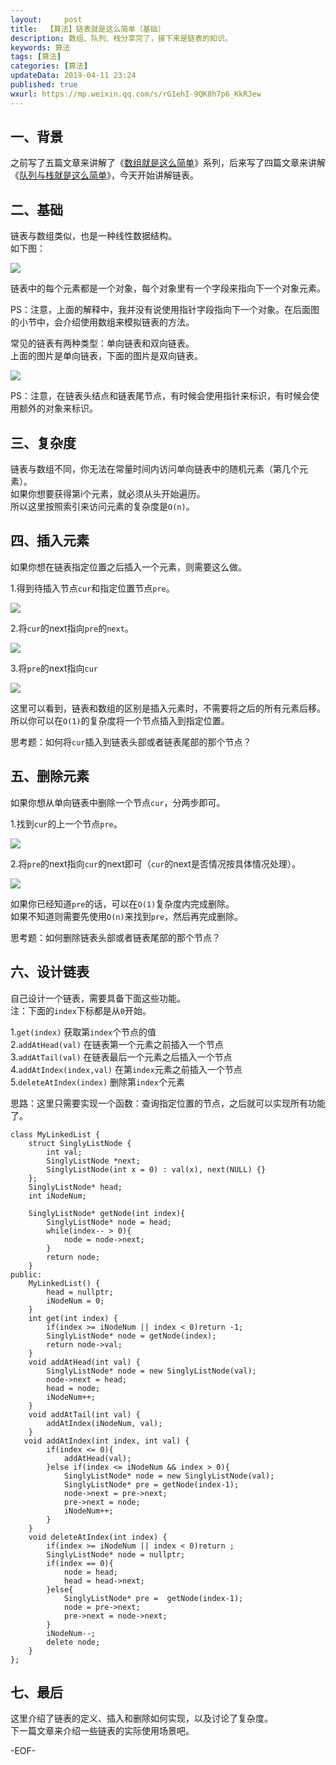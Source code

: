 ```yaml
---   
layout:     post  
title:  【算法】链表就是这么简单（基础）
description: 数组、队列、栈分享完了，接下来是链表的知识。    
keywords: 算法  
tags: [算法]    
categories: [算法]  
updateData: 2019-04-11 23:24   
published: true 
wxurl: https://mp.weixin.qq.com/s/rG1ehI-9QK8h7p6_KkRJew  
---  
```



## 一、背景  

之前写了五篇文章来讲解了《[数组就是这么简单](https://mp.weixin.qq.com/s/n_B38CXxmvsOl7FZxyPKgA)》系列，后来写了四篇文章来讲解《[队列与栈就是这么简单](https://mp.weixin.qq.com/s/y9vQ5gUdUAfiZXZFHoVrKg)》，今天开始讲解链表。  


## 二、基础  


链表与数组类似，也是一种线性数据结构。  
如下图：  


![](https://res2019.tiankonguse.com/images/2019/04/link-so-easy-001.png)  


链表中的每个元素都是一个对象，每个对象里有一个字段来指向下一个对象元素。  


PS：注意，上面的解释中，我并没有说使用指针字段指向下一个对象。在后面图的小节中，会介绍使用数组来模拟链表的方法。  


常见的链表有两种类型：单向链表和双向链表。  
上面的图片是单向链表，下面的图片是双向链表。  


![](https://res2019.tiankonguse.com/images/2019/04/link-so-easy-002.png)  


PS：注意，在链表头结点和链表尾节点，有时候会使用指针来标识，有时候会使用额外的对象来标识。  


## 三、复杂度  


链表与数组不同，你无法在常量时间内访问单向链表中的随机元素（第几个元素）。  
如果你想要获得第i个元素，就必须从头开始遍历。  
所以这里按照索引来访问元素的复杂度是`O(n)`。  


## 四、插入元素  


如果你想在链表指定位置之后插入一个元素，则需要这么做。  


1.得到待插入节点`cur`和指定位置节点`pre`。  


![](https://res2019.tiankonguse.com/images/2019/04/link-so-easy-003.png)  


2.将`cur`的next指向`pre`的`next`。  


![](https://res2019.tiankonguse.com/images/2019/04/link-so-easy-004.png)  


3.将`pre`的next指向`cur`  


![](https://res2019.tiankonguse.com/images/2019/04/link-so-easy-005.png)  


这里可以看到，链表和数组的区别是插入元素时，不需要将之后的所有元素后移。  
所以你可以在`O(1)`的复杂度将一个节点插入到指定位置。  


思考题：如何将`cur`插入到链表头部或者链表尾部的那个节点？  


## 五、删除元素  


如果你想从单向链表中删除一个节点`cur`，分两步即可。  


1.找到`cur`的上一个节点`pre`。  


![](https://res2019.tiankonguse.com/images/2019/04/link-so-easy-006.png)  


2.将`pre`的next指向`cur`的next即可（`cur`的next是否情况按具体情况处理）。  


![](https://res2019.tiankonguse.com/images/2019/04/link-so-easy-007.png)  


如果你已经知道`pre`的话，可以在`O(1)`复杂度内完成删除。  
如果不知道则需要先使用`O(n)`来找到`pre`，然后再完成删除。  


思考题：如何删除链表头部或者链表尾部的那个节点？  


## 六、设计链表  


自己设计一个链表，需要具备下面这些功能。  
注：下面的`index`下标都是从`0`开始。  


1.`get(index)` 获取第`index`个节点的值  
2.`addAtHead(val)` 在链表第一个元素之前插入一个节点  
3.`addAtTail(val)` 在链表最后一个元素之后插入一个节点  
4.`addAtIndex(index,val)` 在第`index`元素之前插入一个节点  
5.`deleteAtIndex(index)` 删除第`index`个元素  


思路：这里只需要实现一个函数：查询指定位置的节点，之后就可以实现所有功能了。  


```
class MyLinkedList {
    struct SinglyListNode {
        int val;
        SinglyListNode *next;
        SinglyListNode(int x = 0) : val(x), next(NULL) {}
    };
    SinglyListNode* head;
    int iNodeNum;

    SinglyListNode* getNode(int index){
        SinglyListNode* node = head;
        while(index-- > 0){
            node = node->next;
        }
        return node;
    }
public:
    MyLinkedList() {
        head = nullptr;
        iNodeNum = 0;
    }
    int get(int index) {
        if(index >= iNodeNum || index < 0)return -1;
        SinglyListNode* node = getNode(index);
        return node->val;
    }
    void addAtHead(int val) {
        SinglyListNode* node = new SinglyListNode(val);
        node->next = head;
        head = node;
        iNodeNum++;
    }
    void addAtTail(int val) {
        addAtIndex(iNodeNum, val);
    }
   void addAtIndex(int index, int val) {
        if(index <= 0){
            addAtHead(val);
        }else if(index <= iNodeNum && index > 0){
            SinglyListNode* node = new SinglyListNode(val);
            SinglyListNode* pre = getNode(index-1);
            node->next = pre->next;
            pre->next = node;
            iNodeNum++;
        }
    }
    void deleteAtIndex(int index) {
        if(index >= iNodeNum || index < 0)return ;
        SinglyListNode* node = nullptr;
        if(index == 0){
            node = head;
            head = head->next;
        }else{
            SinglyListNode* pre =  getNode(index-1);
            node = pre->next;
            pre->next = node->next;
        }
        iNodeNum--;
        delete node;
    }
};
```


## 七、最后  


这里介绍了链表的定义、插入和删除如何实现，以及讨论了复杂度。  
下一篇文章来介绍一些链表的实际使用场景吧。  



-EOF-  


